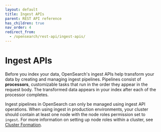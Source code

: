 ```yaml
---
layout: default
title: Ingest APIs
parent: REST API reference
has_children: true
nav_order: 4
redirect_from:
  - /opensearch/rest-api/ingest-apis/
---
```


# Ingest APIs

Before you index your data, OpenSearch's ingest APIs help transform your data by creating and managing ingest pipelines. Pipelines consist of **processors**, customizable tasks that run in the order they appear in the request body. The transformed data appears in your index after each of the processor completes.

Ingest pipelines in OpenSearch can only be managed using ingest API operations. When using ingest in production environments, your cluster should contain at least one node with the node roles permission set to `ingest`. For more information on setting up node roles within a cluster, see [Cluster Formation]({{site.url}}{{site.baseurl}}/opensearch/cluster/).
